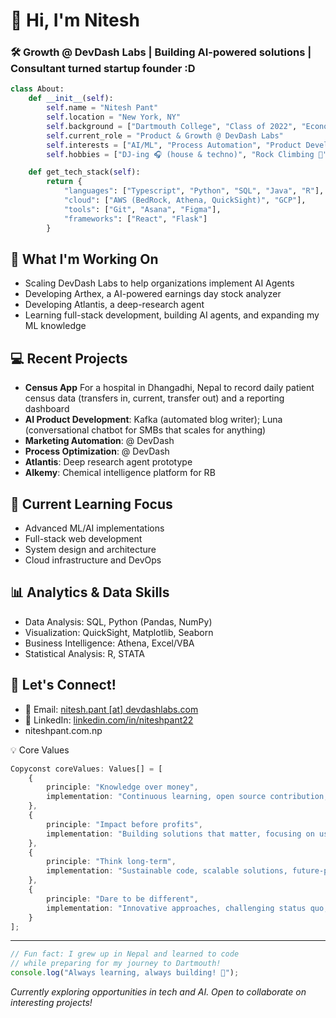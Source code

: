 # 👋 Hi, I'm Nitesh

### 🛠️ Growth @ DevDash Labs | Building AI-powered solutions | Consultant turned startup founder :D 

```python
class About:
    def __init__(self):
        self.name = "Nitesh Pant"
        self.location = "New York, NY"
        self.background = ["Dartmouth College", "Class of 2022", "Economics Major, Government Minor", "Ex-Roland Berger"]
        self.current_role = "Product & Growth @ DevDash Labs"
        self.interests = ["AI/ML", "Process Automation", "Product Development"]
        self.hobbies = ["DJ-ing 🎧 (house & techno)", "Rock Climbing 🧗", "DIY Electronics 🔧"]

    def get_tech_stack(self):
        return {
            "languages": ["Typescript", "Python", "SQL", "Java", "R"],
            "cloud": ["AWS (BedRock, Athena, QuickSight)", "GCP"],
            "tools": ["Git", "Asana", "Figma"],
            "frameworks": ["React", "Flask"]
        }
```

## 🔭 What I'm Working On

- Scaling DevDash Labs to help organizations implement AI Agents
- Developing Arthex, a AI-powered earnings day stock analyzer
- Developing Atlantis, a deep-research agent
- Learning full-stack development, building AI agents, and expanding my ML knowledge

## 💻 Recent Projects

- **Census App** For a hospital in Dhangadhi, Nepal to record daily patient census data (transfers in, current, transfer out) and a reporting dashboard
- **AI Product Development**: Kafka (automated blog writer); Luna (conversational chatbot for SMBs that scales for anything) 
- **Marketing Automation**: @ DevDash
- **Process Optimization**: @ DevDash
- **Atlantis**: Deep research agent prototype
- **Alkemy**: Chemical intelligence platform for RB

## 🌱 Current Learning Focus

- Advanced ML/AI implementations
- Full-stack web development
- System design and architecture
- Cloud infrastructure and DevOps

## 📊 Analytics & Data Skills

- Data Analysis: SQL, Python (Pandas, NumPy)
- Visualization: QuickSight, Matplotlib, Seaborn
- Business Intelligence: Athena, Excel/VBA
- Statistical Analysis: R, STATA

## 🤝 Let's Connect!

- 📧 Email: [nitesh.pant [at] devdashlabs.com](mailto:nitesh.pant@devdashlabs.com)
- 💼 LinkedIn: [linkedin.com/in/niteshpant22](https://linkedin.com/in/niteshpant22)
- niteshpant.com.np

💡 Core Values
```typescript
Copyconst coreValues: Values[] = [
    {
        principle: "Knowledge over money",
        implementation: "Continuous learning, open source contribution, knowledge sharing"
    },
    {
        principle: "Impact before profits",
        implementation: "Building solutions that matter, focusing on user value"
    },
    {
        principle: "Think long-term",
        implementation: "Sustainable code, scalable solutions, future-proof architecture"
    },
    {
        principle: "Dare to be different",
        implementation: "Innovative approaches, challenging status quo, unique solutions"
    }
];
```

---

```javascript
// Fun fact: I grew up in Nepal and learned to code 
// while preparing for my journey to Dartmouth!
console.log("Always learning, always building! 🚀");
```

*Currently exploring opportunities in tech and AI. Open to collaborate on interesting projects!*



<!---
niteshpant99/niteshpant99 is a ✨ special ✨ repository because its `README.md` (this file) appears on your GitHub profile.
You can click the Preview link to take a look at your changes.
--->
